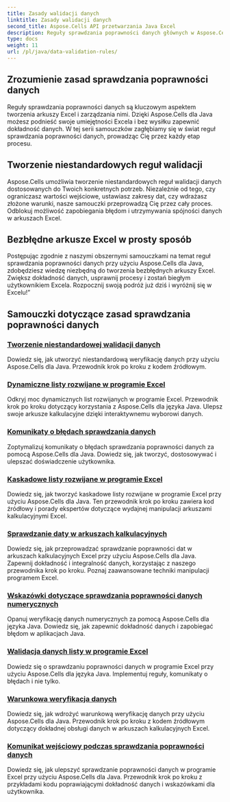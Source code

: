 ```yaml
---
title: Zasady walidacji danych
linktitle: Zasady walidacji danych
second_title: Aspose.Cells API przetwarzania Java Excel
description: Reguły sprawdzania poprawności danych głównych w Aspose.Cells dla języka Java. Twórz bezbłędne arkusze Excel. Zapoznaj się już teraz z obszernymi samouczkami!
type: docs
weight: 11
url: /pl/java/data-validation-rules/
---
```


## Zrozumienie zasad sprawdzania poprawności danych
Reguły sprawdzania poprawności danych są kluczowym aspektem tworzenia arkuszy Excel i zarządzania nimi. Dzięki Aspose.Cells dla Java możesz podnieść swoje umiejętności Excela i bez wysiłku zapewnić dokładność danych. W tej serii samouczków zagłębiamy się w świat reguł sprawdzania poprawności danych, prowadząc Cię przez każdy etap procesu.

## Tworzenie niestandardowych reguł walidacji
Aspose.Cells umożliwia tworzenie niestandardowych reguł walidacji danych dostosowanych do Twoich konkretnych potrzeb. Niezależnie od tego, czy ograniczasz wartości wejściowe, ustawiasz zakresy dat, czy wdrażasz złożone warunki, nasze samouczki przeprowadzą Cię przez cały proces. Odblokuj możliwość zapobiegania błędom i utrzymywania spójności danych w arkuszach Excel.

## Bezbłędne arkusze Excel w prosty sposób
Postępując zgodnie z naszymi obszernymi samouczkami na temat reguł sprawdzania poprawności danych przy użyciu Aspose.Cells dla Java, zdobędziesz wiedzę niezbędną do tworzenia bezbłędnych arkuszy Excel. Zwiększ dokładność danych, usprawnij procesy i zostań biegłym użytkownikiem Excela. Rozpocznij swoją podróż już dziś i wyróżnij się w Excelu!”

## Samouczki dotyczące zasad sprawdzania poprawności danych
### [Tworzenie niestandardowej walidacji danych](./creating-custom-data-validation/)
Dowiedz się, jak utworzyć niestandardową weryfikację danych przy użyciu Aspose.Cells dla Java. Przewodnik krok po kroku z kodem źródłowym.
### [Dynamiczne listy rozwijane w programie Excel](./dynamic-dropdown-lists-in-excel/)
Odkryj moc dynamicznych list rozwijanych w programie Excel. Przewodnik krok po kroku dotyczący korzystania z Aspose.Cells dla języka Java. Ulepsz swoje arkusze kalkulacyjne dzięki interaktywnemu wyborowi danych.
### [Komunikaty o błędach sprawdzania danych](./data-validation-error-messages/)
Zoptymalizuj komunikaty o błędach sprawdzania poprawności danych za pomocą Aspose.Cells dla Java. Dowiedz się, jak tworzyć, dostosowywać i ulepszać doświadczenie użytkownika.
### [Kaskadowe listy rozwijane w programie Excel](./cascading-dropdowns-in-excel/)
Dowiedz się, jak tworzyć kaskadowe listy rozwijane w programie Excel przy użyciu Aspose.Cells dla Java. Ten przewodnik krok po kroku zawiera kod źródłowy i porady ekspertów dotyczące wydajnej manipulacji arkuszami kalkulacyjnymi Excel.
### [Sprawdzanie daty w arkuszach kalkulacyjnych](./date-validation-in-spreadsheets/)
Dowiedz się, jak przeprowadzać sprawdzanie poprawności dat w arkuszach kalkulacyjnych Excel przy użyciu Aspose.Cells dla Java. Zapewnij dokładność i integralność danych, korzystając z naszego przewodnika krok po kroku. Poznaj zaawansowane techniki manipulacji programem Excel.
### [Wskazówki dotyczące sprawdzania poprawności danych numerycznych](./numeric-data-validation-tips/)
Opanuj weryfikację danych numerycznych za pomocą Aspose.Cells dla języka Java. Dowiedz się, jak zapewnić dokładność danych i zapobiegać błędom w aplikacjach Java.
### [Walidacja danych listy w programie Excel](./list-data-validation-in-excel/)
Dowiedz się o sprawdzaniu poprawności danych w programie Excel przy użyciu Aspose.Cells dla języka Java. Implementuj reguły, komunikaty o błędach i nie tylko.
### [Warunkowa weryfikacja danych](./conditional-data-validation/)
Dowiedz się, jak wdrożyć warunkową weryfikację danych przy użyciu Aspose.Cells dla Java. Przewodnik krok po kroku z kodem źródłowym dotyczący dokładnej obsługi danych w arkuszach kalkulacyjnych Excel.
### [Komunikat wejściowy podczas sprawdzania poprawności danych](./input-message-in-data-validation/)
Dowiedz się, jak ulepszyć sprawdzanie poprawności danych w programie Excel przy użyciu Aspose.Cells dla Java. Przewodnik krok po kroku z przykładami kodu poprawiającymi dokładność danych i wskazówkami dla użytkownika.